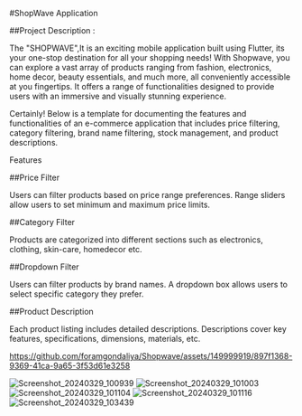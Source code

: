 #ShopWave Application

##Project Description :

The "SHOPWAVE",It is an exciting mobile application built using Flutter, 
its your one-stop destination for all your shopping needs! With Shopwave, 
you can explore a vast array of products ranging from fashion, electronics, home decor, 
beauty essentials, and much more, all conveniently accessible at you fingertips.
It offers a range of functionalities designed to provide users with an immersive and visually stunning experience.

Certainly! Below is a template for documenting the features and functionalities of an 
e-commerce application that includes price filtering, category filtering, brand name filtering, 
stock management, and product descriptions.

Features

##Price Filter

Users can filter products based on price range preferences.
Range sliders allow users to set minimum and maximum price limits.

##Category Filter

Products are categorized into different sections such as electronics, clothing, skin-care,
homedecor etc.

##Dropdown Filter

Users can filter products by brand names.
A dropdown box allows users to select specific category they prefer.

##Product Description

Each product listing includes detailed descriptions.
Descriptions cover key features, specifications, dimensions, materials, etc.



https://github.com/foramgondaliya/Shopwave/assets/149999919/897f1368-9369-41ca-9a65-3f53d61e3258

![Screenshot_20240329_100939](https://github.com/foramgondaliya/Shopwave/assets/149999919/df435224-0b27-4183-acbe-b60c089105ee)
![Screenshot_20240329_101003](https://github.com/foramgondaliya/Shopwave/assets/149999919/4aa11550-1262-489d-beb7-3a00d3820f2f)
![Screenshot_20240329_101104](https://github.com/foramgondaliya/Shopwave/assets/149999919/d869b892-0712-4e5f-9256-534582a45664)
![Screenshot_20240329_101116](https://github.com/foramgondaliya/Shopwave/assets/149999919/6e64a101-8d1c-4e6b-8259-9d0774cf56b3)
![Screenshot_20240329_103439](https://github.com/foramgondaliya/Shopwave/assets/149999919/ad429190-4866-4661-831f-74d13ff992f5)




